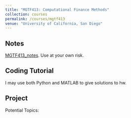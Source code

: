 ```yaml
---
title: "MGTF413: Computational Finance Methods"
collection: courses
permalink: /courses/mgtf413
venue: "University of California, San Diego"
---
```


## Notes
[MGTF413_notes](../files/Notes/MGTF413_notes.pdf). Use at your own risk.

## Coding Tutorial
I may use both Python and MATLAB to give solutions to hw.

## Project
Potential Topics: